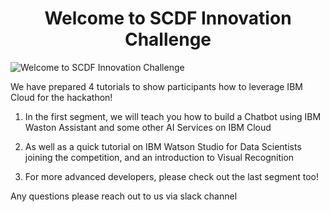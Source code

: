 <center><h1>Welcome to SCDF Innovation Challenge</h1></center>

![Welcome to SCDF Innovation Challenge](./Workshop_Watsion_Studio/Images/scdf.jpg)


We have prepared 4 tutorials to show participants how to leverage IBM Cloud for the hackathon!

1. In the first segment, we will teach you how to build a Chatbot using IBM Waston Assistant and some other AI Services on IBM Cloud

2. As well as a quick tutorial on IBM Watson Studio for Data Scientists joining the competition, and an introduction to Visual Recognition

3. For more advanced developers, please check out the last segment too!

Any questions please reach out to us via slack channel